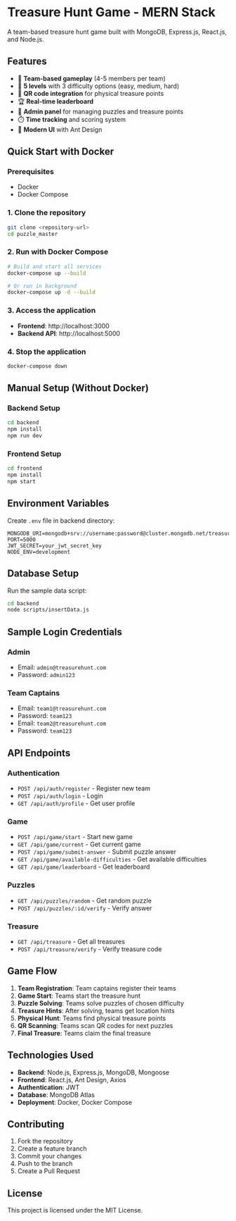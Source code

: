# Treasure Hunt Game - MERN Stack

A team-based treasure hunt game built with MongoDB, Express.js, React.js, and Node.js.

## Features

- 🎯 **Team-based gameplay** (4-5 members per team)
- 🧩 **5 levels** with 3 difficulty options (easy, medium, hard)
- 📱 **QR code integration** for physical treasure points
- 🏆 **Real-time leaderboard**
- 👥 **Admin panel** for managing puzzles and treasure points
- ⏱️ **Time tracking** and scoring system
- 🎨 **Modern UI** with Ant Design

## Quick Start with Docker

### Prerequisites
- Docker
- Docker Compose

### 1. Clone the repository
```bash
git clone <repository-url>
cd puzzle_master
```

### 2. Run with Docker Compose
```bash
# Build and start all services
docker-compose up --build

# Or run in background
docker-compose up -d --build
```

### 3. Access the application
- **Frontend**: http://localhost:3000
- **Backend API**: http://localhost:5000

### 4. Stop the application
```bash
docker-compose down
```

## Manual Setup (Without Docker)

### Backend Setup
```bash
cd backend
npm install
npm run dev
```

### Frontend Setup
```bash
cd frontend
npm install
npm start
```

## Environment Variables

Create `.env` file in backend directory:
```env
MONGODB_URI=mongodb+srv://username:password@cluster.mongodb.net/treasure_hunt
PORT=5000
JWT_SECRET=your_jwt_secret_key
NODE_ENV=development
```

## Database Setup

Run the sample data script:
```bash
cd backend
node scripts/insertData.js
```

## Sample Login Credentials

### Admin
- Email: `admin@treasurehunt.com`
- Password: `admin123`

### Team Captains
- Email: `team1@treasurehunt.com`
- Password: `team123`
- Email: `team2@treasurehunt.com`
- Password: `team123`

## API Endpoints

### Authentication
- `POST /api/auth/register` - Register new team
- `POST /api/auth/login` - Login
- `GET /api/auth/profile` - Get user profile

### Game
- `POST /api/game/start` - Start new game
- `GET /api/game/current` - Get current game
- `POST /api/game/submit-answer` - Submit puzzle answer
- `GET /api/game/available-difficulties` - Get available difficulties
- `GET /api/game/leaderboard` - Get leaderboard

### Puzzles
- `GET /api/puzzles/random` - Get random puzzle
- `POST /api/puzzles/:id/verify` - Verify answer

### Treasure
- `GET /api/treasure` - Get all treasures
- `POST /api/treasure/verify` - Verify treasure code

## Game Flow

1. **Team Registration**: Team captains register their teams
2. **Game Start**: Teams start the treasure hunt
3. **Puzzle Solving**: Teams solve puzzles of chosen difficulty
4. **Treasure Hints**: After solving, teams get location hints
5. **Physical Hunt**: Teams find physical treasure points
6. **QR Scanning**: Teams scan QR codes for next puzzles
7. **Final Treasure**: Teams claim the final treasure

## Technologies Used

- **Backend**: Node.js, Express.js, MongoDB, Mongoose
- **Frontend**: React.js, Ant Design, Axios
- **Authentication**: JWT
- **Database**: MongoDB Atlas
- **Deployment**: Docker, Docker Compose

## Contributing

1. Fork the repository
2. Create a feature branch
3. Commit your changes
4. Push to the branch
5. Create a Pull Request

## License

This project is licensed under the MIT License. 